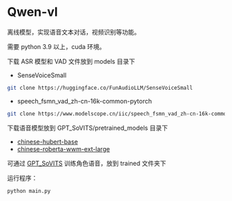 # Qwen-vl
离线模型，实现语音文本对话，视频识别等功能。

需要 python 3.9 以上，cuda 环境。

下载 ASR 模型和 VAD 文件放到 models 目录下
- SenseVoiceSmall
``` sh
git clone https://huggingface.co/FunAudioLLM/SenseVoiceSmall
```
- speech_fsmn_vad_zh-cn-16k-common-pytorch
``` sh
git clone https://www.modelscope.cn/iic/speech_fsmn_vad_zh-cn-16k-common-pytorch.git
```

下载语音模型放到 GPT_SoVITS/pretrained_models 目录下
- [chinese-hubert-base](https://huggingface.co/Gelel/chinese-hubert-base/tree/main)
- [chinese-roberta-wwm-ext-large](https://huggingface.co/Gelel/chinese-roberta-wwm-ext-large/tree/main)

    
可通过 [GPT_SoVITS](https://github.com/RVC-Boss/GPT-SoVITS/tree/main) 训练角色语音，放到 trained 文件夹下  
  
运行程序：
```bash
python main.py
```
